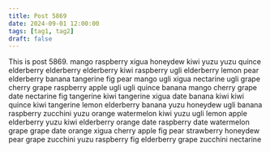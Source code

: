 ```yaml
---
title: Post 5869
date: 2024-09-01 12:00:00
tags: [tag1, tag2]
draft: false
---
```

This is post 5869.
mango
raspberry
xigua
honeydew
kiwi
yuzu
yuzu
quince
elderberry
elderberry
elderberry
kiwi
raspberry
ugli
elderberry
lemon
pear
elderberry
banana
tangerine
fig
pear
mango
ugli
xigua
nectarine
ugli
grape
cherry
grape
raspberry
apple
ugli
ugli
quince
banana
mango
cherry
grape
date
nectarine
fig
tangerine
kiwi
tangerine
xigua
date
banana
kiwi
kiwi
quince
kiwi
tangerine
lemon
elderberry
banana
yuzu
honeydew
ugli
banana
raspberry
zucchini
yuzu
orange
watermelon
kiwi
yuzu
ugli
lemon
apple
elderberry
yuzu
kiwi
elderberry
orange
date
raspberry
date
watermelon
grape
grape
date
orange
xigua
cherry
apple
fig
pear
strawberry
honeydew
pear
grape
zucchini
yuzu
raspberry
fig
elderberry
grape
zucchini
nectarine
